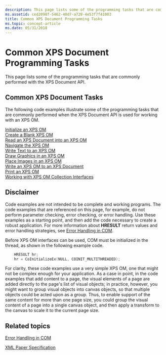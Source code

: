 ```yaml
---
description: This page lists some of the programming tasks that are commonly performed with the XPS Document API.
ms.assetid: ced2098f-5462-40d7-a728-4e53f7f41003
title: Common XPS Document Programming Tasks
ms.topic: concept-article
ms.date: 05/31/2018
---
```


# Common XPS Document Programming Tasks

This page lists some of the programming tasks that are commonly performed with the XPS Document API.

## Common XPS Document Tasks

The following code examples illustrate some of the programming tasks that are commonly performed when the XPS Document API is used for working with an XPS OM.

<dl>

[Initialize an XPS OM](xps-object-model-initialization.md)  
[Create a Blank XPS OM](create-a-blank-xps-om.md)  
[Read an XPS Document into an XPS OM](read-an-xps-document-into-an-xps-om.md)  
[Navigate the XPS OM](navigate-the-xps-om.md)  
[Write Text to an XPS OM](write-text-to-an-xps-om.md)  
[Draw Graphics in an XPS OM](draw-graphics-in-an-xps-om.md)  
[Place Images in an XPS OM](place-images-in-an-xps-om.md)  
[Write an XPS OM to an XPS Document](write-an-xps-om-to-an-xps-document.md)  
[Print an XPS OM](print-an-xps-om.md)  
[Working with XPS OM Collection Interfaces](working-with-xps-object-model-collection-interfaces.md)  
</dl>

## Disclaimer

Code examples are not intended to be complete and working programs. The code examples that are referenced on this page, for example, do not perform parameter checking, error checking, or error handling. Use these examples as a starting point, and then add the code necessary to create a robust application. For more information about **HRESULT** return values and error handling strategies, see [Error Handling in COM](../com/error-handling-in-com.md).

Before XPS OM interfaces can be used, COM must be initialized in the thread, as shown in the following example code.


```C++
    HRESULT hr;
    hr = CoInitializeEx(NULL, COINIT_MULTITHREADED);
```



For clarity, these code examples use a very simple XPS OM, one that might not be complex enough for your application. As a case in point, in the code examples that add content to a page, the visual elements of a page are added directly to the page's list of visual objects; in practice, however, you might want to group visual objects into canvas objects, so that multiple objects could be acted upon as a group. Thus, to enable support of the same content for more than one page size, you could group the visual content of a page into a single canvas object, and then apply a transform to the canvas to scale it to the current page size.

## Related topics

<dl> <dt>

[Error Handling in COM](../com/error-handling-in-com.md)
</dt> <dt>

[XML Paper Specification](https://en.wikipedia.org/wiki/Open_XML_Paper_Specification)
</dt> </dl>

 

 
